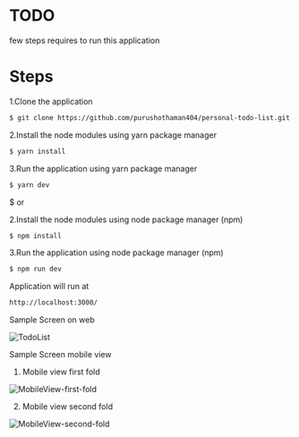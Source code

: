 # TODO

few steps requires to run this application

# Steps

1.Clone the application

```sh
$ git clone https://github.com/purushothaman404/personal-todo-list.git
```

2.Install the node modules using yarn package manager

```sh
$ yarn install
```

3.Run the application using yarn package manager

```sh
$ yarn dev
```

$ or

2.Install the node modules using node package manager (npm)

```sh
$ npm install
```

3.Run the application using node package manager (npm)

```sh
$ npm run dev
```

Application will run at

```sh
http://localhost:3000/
```

Sample Screen on web

![TodoList](https://user-images.githubusercontent.com/62496680/116240676-b9843080-a781-11eb-9ea6-a4b8998cd256.PNG)

Sample Screen mobile view

1. Mobile view first fold

![MobileView-first-fold](https://user-images.githubusercontent.com/62496680/116253592-3b7a5680-a78e-11eb-9378-ff2ce7957e89.PNG)

2. Mobile view second fold

![MobileView-second-fold](https://user-images.githubusercontent.com/62496680/116253758-5f3d9c80-a78e-11eb-93ec-bf71a8c8fc46.PNG)

